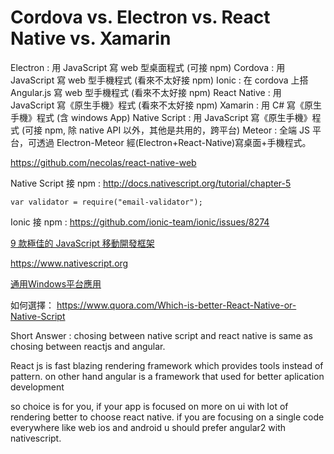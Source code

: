 # Cordova vs. Electron vs. React Native vs. Xamarin 

Electron : 用 JavaScript 寫 web 型桌面程式 (可接 npm)
Cordova : 用 JavaScript 寫 web 型手機程式 (看來不太好接 npm)
Ionic : 在 cordova 上搭 Angular.js 寫 web 型手機程式 (看來不太好接 npm)
React Native : 用 JavaScript 寫《原生手機》程式 (看來不太好接 npm)
Xamarin : 用 C# 寫《原生手機》程式 (含 windows App)
Native Script : 用 JavaScript 寫《原生手機》程式 (可接 npm, 除 native API 以外，其他是共用的，跨平台)
Meteor : 全端 JS 平台，可透過 Electron-Meteor 經(Electron+React-Native)寫桌面+手機程式。

https://github.com/necolas/react-native-web


Native Script 接 npm : http://docs.nativescript.org/tutorial/chapter-5

```
var validator = require("email-validator");
```

Ionic 接 npm : https://github.com/ionic-team/ionic/issues/8274

[9 款極佳的 JavaScript 移動開發框架](https://kknews.cc/tech/g29g2ll.html)

https://www.nativescript.org

[通用Windows平台應用](https://zh.wikipedia.org/wiki/%E9%80%9A%E7%94%A8Windows%E5%B9%B3%E5%8F%B0%E5%BA%94%E7%94%A8)


如何選擇： https://www.quora.com/Which-is-better-React-Native-or-Native-Script

Short Answer : chosing between native script and react native is same as chosing between reactjs and angular.

React js is fast blazing rendering framework which provides tools instead of pattern. on other hand angular is a framework that used for better aplication development

so choice is for you, if your app is focused on more on ui with lot of rendering better to choose react native. if you are focusing on a single code everywhere like web ios and android u should prefer angular2 with nativescript.